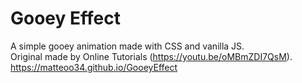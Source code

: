 # Gooey Effect
A simple gooey animation made with CSS and vanilla JS.  
Original made by Online Tutorials (https://youtu.be/oMBmZDI7QsM).  
https://matteoo34.github.io/GooeyEffect